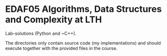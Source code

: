 # EDAF05 Algorithms, Data Structures and Complexity at LTH

Lab-solutions (Python and ~C++).

The directories only contain source code (my implementations) and should execute together with the provided files in the course.
